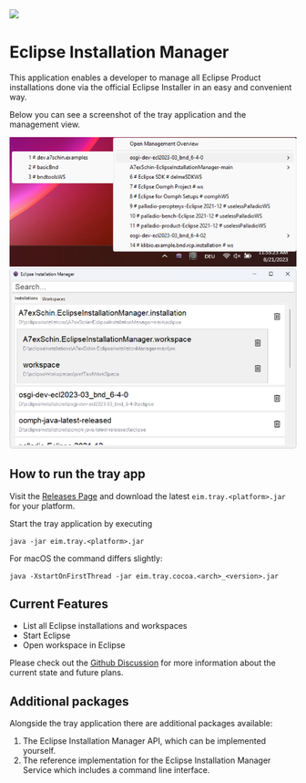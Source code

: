 <img src="./assets/EIM-Color_512x.png" width="25%">

# Eclipse Installation Manager
This application enables a developer to manage all Eclipse Product installations done via the official Eclipse Installer in an easy and convenient way.

Below you can see a screenshot of the tray application and the management view.

![Tray Application](doc/assets/images/simpleScreenshot.png)![Overview](doc/assets/images/managementView.png)

## How to run the tray app

Visit the [Releases Page](https://github.com/A7exSchin/EclipseInstallationManager/releases) and download the latest `eim.tray.<platform>.jar` for your platform.

Start the tray application by executing
```
java -jar eim.tray.<platform>.jar
```

For macOS the command differs slightly:

```
java -XstartOnFirstThread -jar eim.tray.cocoa.<arch>_<version>.jar
```

## Current Features

- List all Eclipse installations and workspaces
- Start Eclipse
- Open workspace in Eclipse

Please check out the [Github Discussion](https://github.com/A7exSchin/EclipseInstallationManager/discussions/29) for more information about the current state and future plans.

## Additional packages
Alongside the tray application there are additional packages available:
1. The Eclipse Installation Manager API, which can be implemented yourself.
2. The reference implementation for the Eclipse Installation Manager Service which includes a command line interface. 
